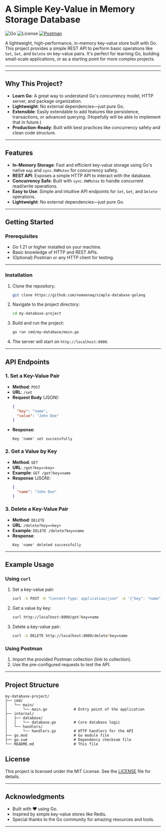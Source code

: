 
# A Simple Key-Value in Memory Storage Database

![Go](https://img.shields.io/badge/Go-1.21-blue)
![License](https://img.shields.io/badge/License-MIT-green)
[![Postman](https://img.shields.io/badge/Tested%20with-Postman-orange)](https://www.postman.com/)

A lightweight, high-performance, in-memory key-value store built with Go. This project provides a simple REST API to perform basic operations like `Set`, `Get`, and `Delete` on key-value pairs. It's perfect for learning Go, building small-scale applications, or as a starting point for more complex projects.

---


---

## Why This Project?

- **Learn Go**: A great way to understand Go's concurrency model, HTTP server, and package organization.
- **Lightweight**: No external dependencies—just pure Go.
- **Extensible**: Easily extendable to add features like persistence, transactions, or advanced querying. (Hopefully will be able to implement that in future.)
- **Production-Ready**: Built with best practices like concurrency safety and clean code structure.

---


## Features

- **In-Memory Storage**: Fast and efficient key-value storage using Go's native `map` and `sync.RWMutex` for concurrency safety.
- **REST API**: Exposes a simple HTTP API to interact with the database.
- **Concurrency Safe**: Built with `sync.RWMutex` to handle concurrent read/write operations.
- **Easy to Use**: Simple and intuitive API endpoints for `Set`, `Get`, and `Delete` operations.
- **Lightweight**: No external dependencies—just pure Go.

---

## Getting Started

### Prerequisites

- Go 1.21 or higher installed on your machine.
- Basic knowledge of HTTP and REST APIs.
- (Optional) Postman or any HTTP client for testing.

---

### Installation

1. Clone the repository:
   ```bash
   git clone https://github.com/nomannaq/simple-database-golang
   ```

2. Navigate to the project directory:
   ```bash
   cd my-database-project
   ```

3. Build and run the project:
   ```bash
   go run cmd/my-database/main.go
   ```

4. The server will start on `http://localhost:8000`.

---

## API Endpoints

### 1. Set a Key-Value Pair

- **Method**: `POST`
- **URL**: `/set`
- **Request Body** (JSON):
  ```json
  {
    "key": "name",
    "value": "John Doe"
  }
  ```
- **Response**:
  ```
  Key 'name' set successfully
  ```

### 2. Get a Value by Key

- **Method**: `GET`
- **URL**: `/get?key=<key>`
- **Example**: `GET /get?key=name`
- **Response** (JSON):
  ```json
  {
    "name": "John Doe"
  }
  ```

### 3. Delete a Key-Value Pair

- **Method**: `DELETE`
- **URL**: `/delete?key=<key>`
- **Example**: `DELETE /delete?key=name`
- **Response**:
  ```
  Key 'name' deleted successfully
  ```

---

## Example Usage

### Using `curl`

1. Set a key-value pair:
   ```bash
   curl -X POST -H "Content-Type: application/json" -d '{"key": "name", "value": "John Doe"}' http://localhost:8000/set
   ```

2. Get a value by key:
   ```bash
   curl http://localhost:8000/get?key=name
   ```

3. Delete a key-value pair:
   ```bash
   curl -X DELETE http://localhost:8000/delete?key=name
   ```

### Using Postman

1. Import the provided Postman collection (link to collection).
2. Use the pre-configured requests to test the API.

---

## Project Structure

```
my-database-project/
├── cmd/
│   └── main/
│       └── main.go            # Entry point of the application
├── internal/
│   ├── database/
│   │   └── database.go        # Core database logic
│   └── handlers/
│       └── handlers.go        # HTTP handlers for the API
├── go.mod                     # Go module file
├── go.sum                     # Dependency checksum file
└── README.md                  # This file
```


## License

This project is licensed under the MIT License. See the [LICENSE](LICENSE) file for details.

---

## Acknowledgments

- Built with ❤️ using Go.
- Inspired by simple key-value stores like Redis.
- Special thanks to the Go community for amazing resources and tools.

---
